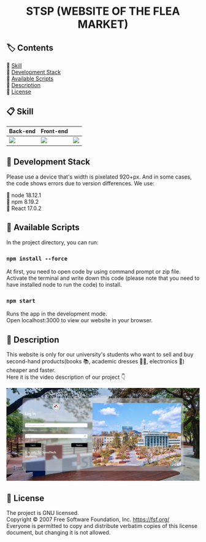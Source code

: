 <h1 align="center">STSP (WEBSITE OF THE FLEA MARKET)</h1>


## 🏷️ Contents

🔹 [Skill](#-skill)\
🔹 [Development Stack](#-development-stack)\
🔹 [Available Scripts](#-available-scripts)\
🔹 [Description](#-description)\
🔹 [License](#-license)



## 📋 Skill

| Back-end                                                     | Front-end                      |                              |
| ------------------------------------------------------------ | -------------------------------|---------------------------- |
| <img src="https://cdn.icon-icons.com/icons2/2699/PNG/512/firebase_logo_icon_171157.png"  style="width:100px"/> | <img src="https://upload.wikimedia.org/wikipedia/commons/thumb/a/a7/React-icon.svg/200px-React-icon.svg.png"  style="width:100px"/> | <img src="https://upload.wikimedia.org/wikipedia/commons/thumb/d/d5/Tailwind_CSS_Logo.svg/2048px-Tailwind_CSS_Logo.svg.png"  style="width:100px"/> |

  

## 📌 Development Stack

Please use a device that's width is pixelated 920+px. And in some cases, the code shows errors due to version differences. We use:

🔹 node 18.12.1\
🔹 npm 8.19.2\
🔹 React 17.0.2



## 💾 Available Scripts

In the project directory, you can run:

### `npm install --force`
At first, you need to open code by using command prompt or zip file.\
Activate the terminal and write down this code (please note that you need to have installed node to run the code) to install.

### `npm start`

Runs the app in the development mode.\
Open localhost:3000 to view our website in your browser.



## 💁 Description

This website is only for our university's students who want to sell and buy second-hand products(books 📚, academic dresses 🧑‍🎓, electronics 🔌) cheaper and faster.\
Here it is the video description of our project 👇

[![Watch the video](https://github.com/Erdene-Uul/TERM_PROJECT/blob/main/assets/SS1.png)](https://github.com/Erdene-Uul/TERM_PROJECT/blob/main/assets/318153342_5826840930731200_5057280633327023245_n.mp4)


## 📄 License

The project is GNU licensed.\
Copyright © 2007 Free Software Foundation, Inc. <https://fsf.org/>\
Everyone is permitted to copy and distribute verbatim copies of this license document, but changing it is not allowed.
